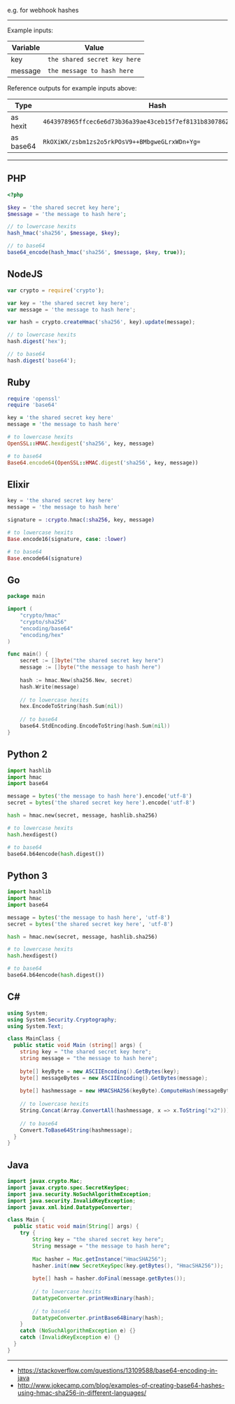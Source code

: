 e.g. for webhook hashes

---

Example inputs:

| Variable | Value |
| --- | --- |
| key | `the shared secret key here` |
| message | `the message to hash here ` |

Reference outputs for example inputs above:

| Type | Hash |
| --- | --- |
| as hexit | `4643978965ffcec6e6d73b36a39ae43ceb15f7ef8131b8307862ebc560e7f988` |
| as base64 | `RkOXiWX/zsbm1zs2o5rkPOsV9++BMbgweGLrxWDn+Yg=` |

---

## PHP

```php
<?php

$key = 'the shared secret key here';
$message = 'the message to hash here';

// to lowercase hexits
hash_hmac('sha256', $message, $key);

// to base64
base64_encode(hash_hmac('sha256', $message, $key, true));
```

## NodeJS

```js
var crypto = require('crypto');

var key = 'the shared secret key here';
var message = 'the message to hash here';

var hash = crypto.createHmac('sha256', key).update(message);

// to lowercase hexits
hash.digest('hex');

// to base64
hash.digest('base64');
```

## Ruby

```rb
require 'openssl'
require 'base64'

key = 'the shared secret key here'
message = 'the message to hash here'

# to lowercase hexits
OpenSSL::HMAC.hexdigest('sha256', key, message)

# to base64
Base64.encode64(OpenSSL::HMAC.digest('sha256', key, message))
```

## Elixir

```elixir
key = 'the shared secret key here'
message = 'the message to hash here'

signature = :crypto.hmac(:sha256, key, message)

# to lowercase hexits
Base.encode16(signature, case: :lower)

# to base64
Base.encode64(signature)
```

## Go

```go
package main

import (
	"crypto/hmac"
	"crypto/sha256"
	"encoding/base64"
	"encoding/hex"
)

func main() {
	secret := []byte("the shared secret key here")
	message := []byte("the message to hash here")
	
	hash := hmac.New(sha256.New, secret)
	hash.Write(message)
	
	// to lowercase hexits
	hex.EncodeToString(hash.Sum(nil))
	
	// to base64
	base64.StdEncoding.EncodeToString(hash.Sum(nil))
}
```

## Python 2

```py
import hashlib
import hmac
import base64

message = bytes('the message to hash here').encode('utf-8')
secret = bytes('the shared secret key here').encode('utf-8')

hash = hmac.new(secret, message, hashlib.sha256)

# to lowercase hexits
hash.hexdigest()

# to base64
base64.b64encode(hash.digest())
```

## Python 3

```py
import hashlib
import hmac
import base64

message = bytes('the message to hash here', 'utf-8')
secret = bytes('the shared secret key here', 'utf-8')

hash = hmac.new(secret, message, hashlib.sha256)

# to lowercase hexits
hash.hexdigest()

# to base64
base64.b64encode(hash.digest())
```

## C&#35;

```cs
using System;
using System.Security.Cryptography;
using System.Text;

class MainClass {
  public static void Main (string[] args) {
    string key = "the shared secret key here";
    string message = "the message to hash here";
    
    byte[] keyByte = new ASCIIEncoding().GetBytes(key);
    byte[] messageBytes = new ASCIIEncoding().GetBytes(message);
    
    byte[] hashmessage = new HMACSHA256(keyByte).ComputeHash(messageBytes);
    
    // to lowercase hexits
    String.Concat(Array.ConvertAll(hashmessage, x => x.ToString("x2")));
    
    // to base64
    Convert.ToBase64String(hashmessage);
  }
}
```

## Java

```java
import javax.crypto.Mac;
import javax.crypto.spec.SecretKeySpec;
import java.security.NoSuchAlgorithmException;
import java.security.InvalidKeyException;
import javax.xml.bind.DatatypeConverter;

class Main {
  public static void main(String[] args) {
  	try {
	    String key = "the shared secret key here";
	    String message = "the message to hash here";
	    
	    Mac hasher = Mac.getInstance("HmacSHA256");
	    hasher.init(new SecretKeySpec(key.getBytes(), "HmacSHA256"));
	    
	    byte[] hash = hasher.doFinal(message.getBytes());
	    
	    // to lowercase hexits
	    DatatypeConverter.printHexBinary(hash);
	    
	    // to base64
	    DatatypeConverter.printBase64Binary(hash);
  	}
  	catch (NoSuchAlgorithmException e) {}
  	catch (InvalidKeyException e) {}
  }
}
```

---

* https://stackoverflow.com/questions/13109588/base64-encoding-in-java
* http://www.jokecamp.com/blog/examples-of-creating-base64-hashes-using-hmac-sha256-in-different-languages/
